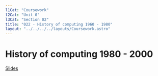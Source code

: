 ```yaml
---
l1Cat: "Coursework"
l2Cat: "Unit 0"
l3Cat: "Section 02"
title: "022 - History of computing 1960 - 1980"
layout: "../../../../layouts/Coursework.astro"
---
```

# History of computing 1980 - 2000

[Slides](/unit0/022.pptx)